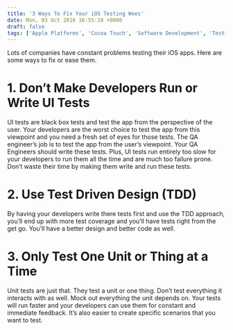 ```yaml
---
title: '3 Ways To Fix Your iOS Testing Woes'
date: Mon, 03 Oct 2016 16:55:28 +0000
draft: false
tags: ['Apple Platforms', 'Cocoa Touch', 'Software Development', 'Testing']
---
```


Lots of companies have constant problems testing their iOS apps. Here are some ways to fix or ease them.

1\. Don’t Make Developers Run or Write UI Tests
===============================================

UI tests are black box tests and test the app from the perspective of the user. Your developers are the worst choice to test the app from this viewpoint and you need a fresh set of eyes for those tests. The QA engineer’s job is to test the app from the user’s viewpoint. Your QA Engineers should write these tests. Plus, UI tests run entirely too slow for your developers to run them all the time and are much too failure prone. Don’t waste their time by making them write and run these tests.

2\. Use Test Driven Design (TDD)
================================

By having your developers write there tests first and use the TDD approach, you’ll end up with more test coverage and you’ll have tests right from the get go. You’ll have a better design and better code as well.

3\. Only Test One Unit or Thing at a Time
=========================================

Unit tests are just that. They test a unit or one thing. Don’t test everything it interacts with as well. Mock out everything the unit depends on. Your tests will run faster and your developers can use them for constant and immediate feedback. It’s also easier to create specific scenarios that you want to test.